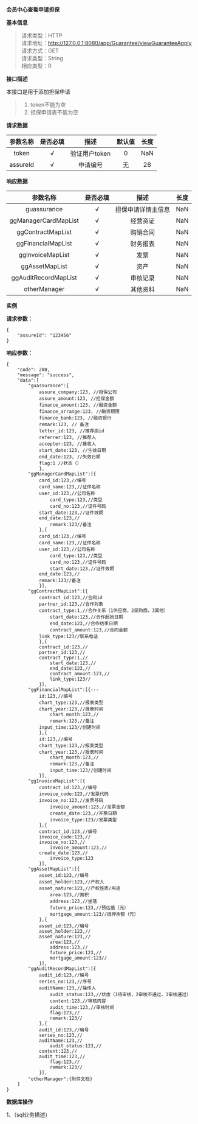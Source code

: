 **会员中心查看申请担保**


**基本信息**

>请求类型：HTTP</br>
>请求地址：http://127.0.0.1:8080/app/Guarantee/viewGuaranteeApply</br>
>请求方式：GET</br>
>请求类型：String</br>
>相应类型：R</br>

**接口描述**

本接口是用于添加担保申请
>1. token不能为空
>2. 担保申请表不能为空

**请求数据**

参数名称|是否必填|描述|默认值|长度
:-:|:-:|:-:|:-:|:-:
token|√|验证用户token|0|NaN|
assureId|√|申请编号|无|28|

**响应数据**

参数名称|是否必填|描述|长度
:-:|:-:|:-:|:-:
guassurance|√|担保申请详情主信息|NaN|
ggManagerCardMapList|√|经营资证|NaN|
ggContractMapList|√|购销合同|NaN|
ggFinancialMapList|√|财务报表|NaN|
ggInvoiceMapList|√|发票|NaN|
ggAssetMapList|√|资产|NaN|
ggAuditRecordMapList|√|审核记录|NaN|
otherManager|√|其他资料|NaN|

**实例**

**请求参数：**

```
{
	"assureId": "123456"
}
```

**响应参数：**

```
{
	"code": 200,
	"message": "success",
	"data":[
		"guassurance":{
			assure_company:123, //担保公司
			assure_amount:123, //担保金额
			finance_amount:123, //融资金额
			finance_arrange:123, //融资期限
			finance_bank:123, //融资银行
			remark:123, // 备注
			letter_id:123, //推荐函id
			referrer:123, //推荐人
			accepter:123, //接收人
			start_date:123, //生效日期
			end_date:123, //失效日期
			flag:1 //状态（）
			},
		"ggManagerCardMapList":[{
			card_id:123,//编号
			card_name:123,//证件名称
			user_id:123,//公司名称
    			card_type:123,//类型
    			card_no:123,//证件号码
			start_date:123,//证件效期
			end_date:123,//
    			remark:123//备注
			},{
			card_id:123,//编号
			card_name:123,//证件名称
			user_id:123,//公司名称
    			card_type:123,//类型
    			card_no:123,//证件号码
    			start_date:123,//证件效期
			end_date:123,//
			remark:123//备注
			}],
		"ggContractMapList":[{
			contract_id:123,//合同id
			partner_id:123,//合作对象
			contract_type:1,//合作关系（1供应商，2采购商，3其他）
    			start_date:123,//合作起始日期
    			end_date:123,//合作结束日期
    			contract_amount:123,//合同金额
			link_type:123//联系电话
			},{
			contract_id:123,//
			partner_id:123,//
			contract_type:1,//
    			start_date:123,//
    			end_date:123,//
    			contract_amount:123,//
    			link_type:123//
			}],
		"ggFinancialMapList":[{---
			id:123,//编号
			chart_type:123,//报表类型
			chart_year:123,//报表时间
    			chart_month:123,//
    			remark:123,//备注
			input_time:123//创建时间
			},{
			id:123,//编号
			chart_type:123,//报表类型
			chart_year:123,//报表时间
    			chart_month:123,//
    			remark:123,//备注
    			input_time:123//创建时间
			}],
		"ggInvoiceMapList":[{
			contract_id:123,//编号
			invoice_code:123,//发票代码
			invoice_no:123,//发票号码
    			invoice_amount:123,//发票金额
    			create_date:123,//开票日期
    			invoice_type:123//发票类型
			},{
			contract_id:123,//编号
			invoice_code:123,//
			invoice_no:123,//
    			invoice_amount:123,//
			create_date:123,//
    			invoice_type:123
			}],
		"ggAssetMapList":[{
			asset_id:123,//编号
			asset_holder:123,//产权人
			asset_nature:123,//产权性质/用途
    			area:123,//面积
    			address:123,//坐落
    			future_price:123,//预估值（元）
    			mortgage_amount:123//抵押余额（元）
			},{
			asset_id:123,//编号
			asset_holder:123,//
			asset_nature:123,//
    			area:123,//
    			address:123,//
    			future_price:123,//
    			mortgage_amount:123//
			}],
		"ggAuditRecordMapList":[{
			audit_id:123,//编号
			series_no:123,//序号
			auditName:123,//操作人
    			audit_status:123,//状态（1待审核，2审核不通过，3审核通过）
    			content:123,//审核内容
    			audit_time:123,//审核时间
    			flag:123,//
    			remark:123//
			},{
			audit_id:123,//编号
			series_no:123,//
			auditName:123,//
    			audit_status:123,//
			content:123,//
			audit_time:123,//
    			flag:123,//
    			remark:123//
			}],
		"otherManager":{附件文档}
	]
}
```
**数据库操作**

1、（sql业务描述）
```sql

```

